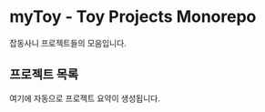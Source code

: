# myToy - Toy Projects Monorepo
잡동사니 프로젝트들의 모음입니다.

<!-- AUTO-UPDATE:START -->
## 프로젝트 목록

여기에 자동으로 프로젝트 요약이 생성됩니다.

<!-- AUTO-UPDATE:END -->

<!-- LAST_PROCESSED_SHA: none -->
